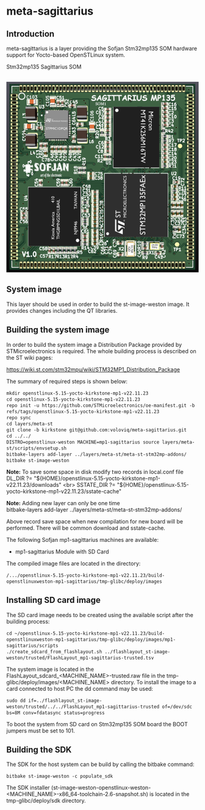# meta-sagittarius

## Introduction

meta-sagittarius is a layer providing the Sofjan Stm32mp135 SOM hardware support for Yocto-based OpenSTLinux system.

Stm32mp135 Sagittarius SOM<br>
<br>

![Product View](mp13-sagittarius.png) <br>

## System image

This layer should be used in order to build the st-image-weston image. It provides changes including the QT libraries.

## Building the system image

In order to build the system image a Distribution Package provided by STMicroelectronics is required. The whole building process is described on the ST wiki pages:

https://wiki.st.com/stm32mpu/wiki/STM32MP1_Distribution_Package

The summary of required steps is shown below:

```shell
mkdir openstlinux-5.15-yocto-kirkstone-mp1-v22.11.23
cd openstlinux-5.15-yocto-kirkstone-mp1-v22.11.23
repo init -u https://github.com/STMicroelectronics/oe-manifest.git -b refs/tags/openstlinux-5.15-yocto-kirkstone-mp1-v22.11.23
repo sync
cd layers/meta-st
git clone -b kirkstone git@github.com:voloviq/meta-sagittarius.git
cd ../../
DISTRO=openstlinux-weston MACHINE=mp1-sagittarius source layers/meta-st/scripts/envsetup.sh
bitbake-layers add-layer ../layers/meta-st/meta-st-stm32mp-addons/
bitbake st-image-weston
```
**Note:**
To save some space in disk modify two records in local.conf file <br>
DL_DIR ?= "${HOME}/openstlinux-5.15-yocto-kirkstone-mp1-v22.11.23/downloads" <br>
SSTATE_DIR ?= "${HOME}/openstlinux-5.15-yocto-kirkstone-mp1-v22.11.23/sstate-cache" <br>

**Note:**
Adding new layer can only be one time <br>
bitbake-layers add-layer ../layers/meta-st/meta-st-stm32mp-addons/ <br>

Above record save space when new compilation for new board will be performed. There will be common download and sstate-cache.

The following Sofjan mp1-sagittarius machines are available:
* mp1-sagittarius Module with SD Card

The compiled image files are located in the directory:

```
/.../openstlinux-5.15-yocto-kirkstone-mp1-v22.11.23/build-openstlinuxweston-mp1-sagittarius/tmp-glibc/deploy/images
```

## Installing SD card image

The SD card image needs to be created using the available script after the building process:

```
cd ~/openstlinux-5.15-yocto-kirkstone-mp1-v22.11.23/build-openstlinuxweston-mp1-sagittarius/tmp-glibc/deploy/images/mp1-sagittarius/scripts
./create_sdcard_from_flashlayout.sh ../flashlayout_st-image-weston/trusted/FlashLayout_mp1-sagittarius-trusted.tsv
```

The system image is located in the FlashLayout_sdcard_<MACHINE_NAME>-trusted.raw file in the tmp-glibc/deploy/images/<MACHINE_NAME> directory. To install the image to a card connected to host PC the dd command may be used:

```
sudo dd if=../flashlayout_st-image-weston/trusted/../../FlashLayout_mp1-sagittarius-trusted of=/dev/sdc bs=8M conv=fdatasync status=progress
```

To boot the system from SD card on Stm32mp135 SOM board the BOOT jumpers must be set to 101.

## Building the SDK

The SDK for the host system can be build by calling the bitbake command:

```shell
bitbake st-image-weston -c populate_sdk
```

The SDK installer (st-image-weston-openstlinux-weston-<MACHINE_NAME>-x86_64-toolchain-2.6-snapshot.sh) is located in the tmp-glibc/deploy/sdk directory.
